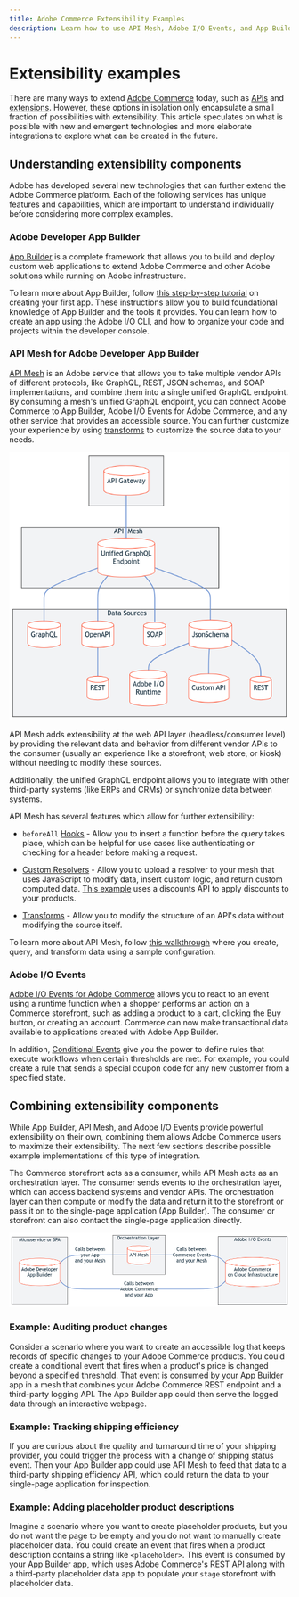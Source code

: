 ```yaml
---
title: Adobe Commerce Extensibility Examples
description: Learn how to use API Mesh, Adobe I/O Events, and App Builder to extend Adobe Commerce.
---
```


# Extensibility examples

There are many ways to extend [Adobe Commerce](../index.md) today, such as [APIs](https://developer.adobe.com/commerce/webapi/) and [extensions](https://developer.adobe.com/commerce/marketplace/guides/sellers/extension-create/). However, these options in isolation only encapsulate a small fraction of possibilities with extensibility. This article speculates on what is possible with new and emergent technologies and more elaborate integrations to explore what can be created in the future.

## Understanding extensibility components

Adobe has developed several new technologies that can further extend the Adobe Commerce platform. Each of the following services has unique features and capabilities, which are important to understand individually before considering more complex examples.

### Adobe Developer App Builder

[App Builder](https://developer.adobe.com/app-builder/docs/overview/) is a complete framework that allows you to build and deploy custom web applications to extend Adobe Commerce and other Adobe solutions while running on Adobe infrastructure.

To learn more about App Builder, follow [this step-by-step tutorial](https://developer.adobe.com/app-builder/docs/getting_started/first_app/) on creating your first app. These instructions allow you to build foundational knowledge of App Builder and the tools it provides. You can learn how to create an app using the Adobe I/O CLI, and how to organize your code and projects within the developer console.

### API Mesh for Adobe Developer App Builder

[API Mesh](https://developer.adobe.com/graphql-mesh-gateway/) is an Adobe service that allows you to take multiple vendor APIs of different protocols, like GraphQL, REST, JSON schemas, and SOAP implementations, and combine them into a single unified GraphQL endpoint. By consuming a mesh's unified GraphQL endpoint, you can connect Adobe Commerce to App Builder, Adobe I/O Events for Adobe Commerce, and any other service that provides an accessible source. You can further customize your experience by using [transforms](https://developer.adobe.com/graphql-mesh-gateway/gateway/transforms/) to customize the source data to your needs.

![API Mesh diagram](../_images/api-mesh-diagram.png)
<!-- [Link to .mmd file](../_images/api-mesh-diagram.mmd) -->

API Mesh adds extensibility at the web API layer (headless/consumer level) by providing the relevant data and behavior from different vendor APIs to the consumer (usually an experience like a storefront, web store, or kiosk) without needing to modify these sources.

Additionally, the unified GraphQL endpoint allows you to integrate with other third-party systems (like ERPs and CRMs) or synchronize data between systems.

API Mesh has several features which allow for further extensibility:

- `beforeAll` [Hooks](https://developer.adobe.com/graphql-mesh-gateway/gateway/hooks/) - Allow you to insert a function before the query takes place, which can be helpful for use cases like authenticating or checking for a header before making a request.

- [Custom Resolvers](https://developer.adobe.com/graphql-mesh-gateway/gateway/extending-unified-schema/) - Allow you to upload a resolver to your mesh that uses JavaScript to modify data, insert custom logic, and return custom computed data. [This example](https://developer.adobe.com/graphql-mesh-gateway/gateway/extending-unified-schema/#programmatic-additionalresolvers) uses a discounts API to apply discounts to your products.

- [Transforms](https://developer.adobe.com/graphql-mesh-gateway/gateway/transforms/) - Allow you to modify the structure of an API's data without modifying the source itself.

To learn more about API Mesh, follow [this walkthrough](https://developer.adobe.com/graphql-mesh-gateway/gateway/mesh_walkthrough/) where you create, query, and transform data using a sample configuration.

### Adobe I/O Events

[Adobe I/O Events for Adobe Commerce](../events/index.md) allows you to react to an event using a runtime function when a shopper performs an action on a Commerce storefront, such as adding a product to a cart, clicking the Buy button, or creating an account. Commerce can now make transactional data available to applications created with Adobe App Builder.

In addition, [Conditional Events](../events/conditional-events.md) give you the power to define rules that execute workflows when certain thresholds are met. For example, you could create a rule that sends a special coupon code for any new customer from a specified state.

## Combining extensibility components

While App Builder, API Mesh, and Adobe I/O Events provide powerful extensibility on their own, combining them allows Adobe Commerce users to maximize their extensibility. The next few sections describe possible example implementations of this type of integration.

The Commerce storefront acts as a consumer, while API Mesh acts as an orchestration layer. The consumer sends events to the orchestration layer, which can access backend systems and vendor APIs. The orchestration layer can then compute or modify the data and return it to the storefront or pass it on to the single-page application (App Builder). The consumer or storefront can also contact the single-page application directly.

![Integrated Commerce](../_images/integrated-commerce.png)
<!-- [Link to .mmd file](../_images/integrated-commerce.mmd) -->

### Example: Auditing product changes

Consider a scenario where you want to create an accessible log that keeps records of specific changes to your Adobe Commerce products. You could create a conditional event that fires when a product's price is changed beyond a specified threshold. That event is consumed by your App Builder app in a mesh that combines your Adobe Commerce REST endpoint and a third-party logging API. The App Builder app could then serve the logged data through an interactive webpage.

### Example: Tracking shipping efficiency

If you are curious about the quality and turnaround time of your shipping provider, you could trigger the process with a change of shipping status event. Then your App Builder app could use API Mesh to feed that data to a third-party shipping efficiency API, which could return the data to your single-page application for inspection.

### Example: Adding placeholder product descriptions

Imagine a scenario where you want to create placeholder products, but you do not want the page to be empty and you do not want to manually create placeholder data. You could create an event that fires when a product description contains a string like `<placeholder>`. This event is consumed by your App Builder app, which uses Adobe Commerce's REST API along with a third-party placeholder data app to populate your `stage` storefront with placeholder data.
